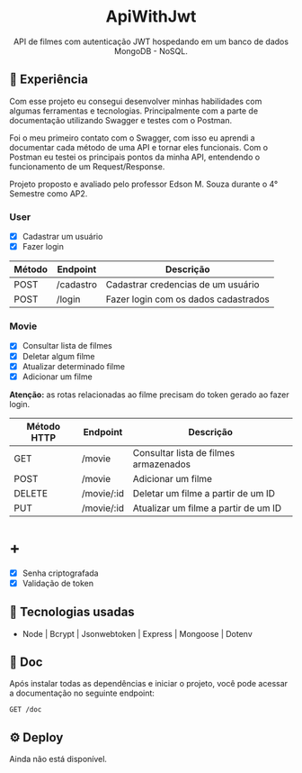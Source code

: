 <h1 align="center">ApiWithJwt</h1>

<p align="center">
 API de filmes com autenticação JWT hospedando em um banco de dados MongoDB - NoSQL.
</p>

## 🧠 Experiência
Com esse projeto eu consegui desenvolver minhas habilidades com algumas ferramentas e tecnologias. Principalmente com a parte de documentação utilizando Swagger e testes com o Postman.

Foi o meu primeiro contato com o Swagger, com isso eu aprendi a documentar cada método de uma API e tornar eles funcionais. Com o Postman eu testei os principais pontos da minha API, entendendo o funcionamento de um Request/Response.

Projeto proposto e avaliado pelo professor Edson M. Souza durante o 4° Semestre como AP2. 

### User
- [X] Cadastrar um usuário
- [X] Fazer login

| Método 	| Endpoint | Descrição |
|--------|----------|----------|
| POST |	/cadastro |	Cadastrar credencias de um usuário |
| POST |	/login |	Fazer login com os dados cadastrados |


### Movie

- [X] Consultar lista de filmes
- [X] Deletar algum filme
- [X] Atualizar determinado filme
- [X] Adicionar um filme

**Atenção:** as rotas relacionadas ao filme precisam do token gerado ao fazer login.

| Método HTTP	| Endpoint | Descrição |
|--------|----------|----------|
| GET |	/movie | Consultar lista de filmes armazenados |
| POST | /movie	 | Adicionar um filme|
| DELETE |	/movie/:id | Deletar um filme a partir de um ID |
| PUT |	/movie/:id | Atualizar um filme a partir de um ID |


# +
- [X] Senha criptografada
- [X] Validação de token

## 🚀 Tecnologias usadas
- Node | Bcrypt | Jsonwebtoken | Express | Mongoose | Dotenv

## 📄 Doc
Após instalar todas as dependências e iniciar o projeto, você pode acessar a documentação no seguinte endpoint: 
```
GET /doc
```

## ⚙️ Deploy
Ainda não está disponível.

